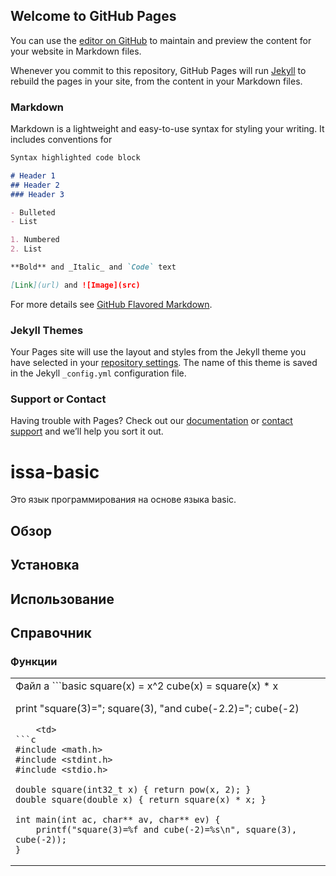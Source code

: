 ## Welcome to GitHub Pages

You can use the [editor on GitHub](https://github.com/darviarush/issa-basic/edit/gh-pages/index.md) to maintain and preview the content for your website in Markdown files.

Whenever you commit to this repository, GitHub Pages will run [Jekyll](https://jekyllrb.com/) to rebuild the pages in your site, from the content in your Markdown files.

### Markdown

Markdown is a lightweight and easy-to-use syntax for styling your writing. It includes conventions for

```markdown
Syntax highlighted code block

# Header 1
## Header 2
### Header 3

- Bulleted
- List

1. Numbered
2. List

**Bold** and _Italic_ and `Code` text

[Link](url) and ![Image](src)
```

For more details see [GitHub Flavored Markdown](https://guides.github.com/features/mastering-markdown/).

### Jekyll Themes

Your Pages site will use the layout and styles from the Jekyll theme you have selected in your [repository settings](https://github.com/darviarush/issa-basic/settings). The name of this theme is saved in the Jekyll `_config.yml` configuration file.

### Support or Contact

Having trouble with Pages? Check out our [documentation](https://docs.github.com/categories/github-pages-basics/) or [contact support](https://github.com/contact) and we’ll help you sort it out.


# issa-basic


Это язык программирования на основе языка basic.

## Обзор

## Установка

## Использование

## Справочник

### Функции

<table>
	<tr><td width=50%>
		Файл a
```basic
square(x) = x^2
cube(x) = square(x) * x

print "square(3)="; square(3), "and cube(-2.2)="; cube(-2)
```
	<td>
```c
#include <math.h>
#include <stdint.h>
#include <stdio.h>

double square(int32_t x) { return pow(x, 2); }
double square(double x) { return square(x) * x; }

int main(int ac, char** av, char** ev) {
	printf("square(3)=%f and cube(-2)=%s\n", square(3), cube(-2));
}
```
</table>